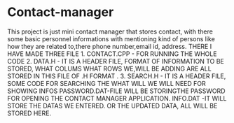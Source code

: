 # Contact-manager
This project is just mini contact manager that stores contact, with there some basic personnel informations with mentioning kind of persons like how they are related to,there phone number,email id, address.
THERE I HAVE MADE THREE FILE 1. CONTACT.CPP - FOR RUNNING THE WHOLE CODE  2. DATA.H - IT IS A HEADER FILE, FORMAT OF INFORMATION TO BE STORED, WHAT COLUMS WHAT ROWS WE,WILL BE ADDING ARE ALL STORED IN THIS FILE OF .H FORMAT .  3. SEARCH.H - IT IS A HEADER FILE, SOME CODE FOR SEARCHING THE WHAT WILL WE WILL NEED FOR SHOWING INFOS
PASSWORD.DAT-FILE WILL BE STORINGTHE PASSWORD FOR OPENING THE CONTACT MANAGER APPLICATION.
INFO.DAT -IT WILL STORE THE DATAS WE ENTERED. OR THE UPDATED DATA, ALL WILL BE STORED HERE.
